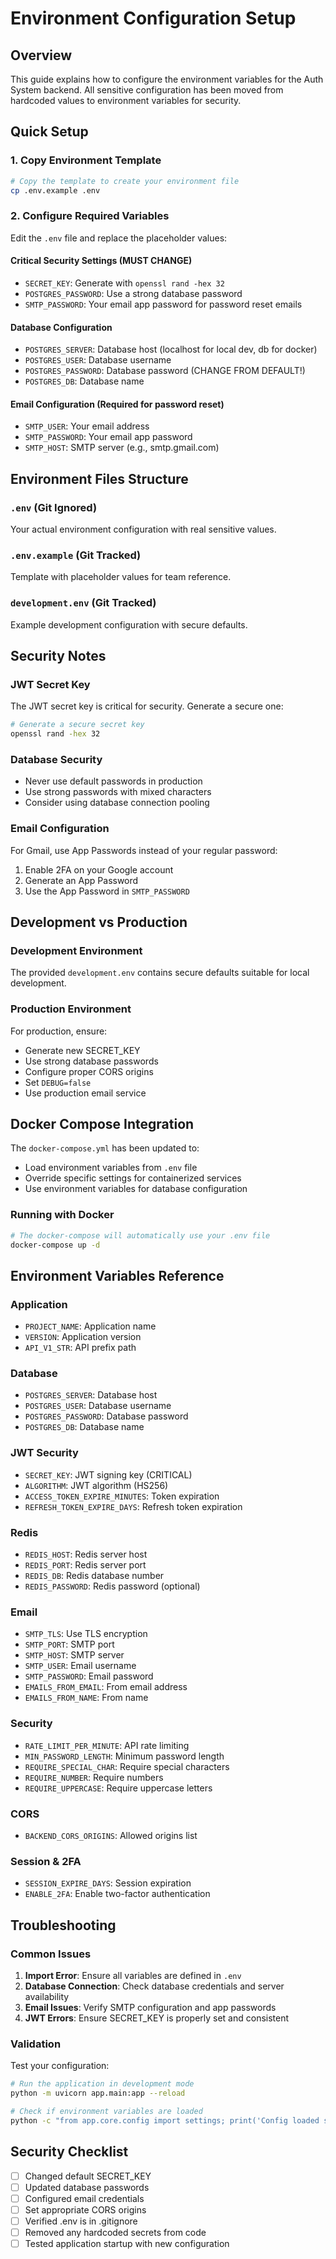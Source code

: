 # Environment Configuration Setup

## Overview
This guide explains how to configure the environment variables for the Auth System backend. All sensitive configuration has been moved from hardcoded values to environment variables for security.

## Quick Setup

### 1. Copy Environment Template
```bash
# Copy the template to create your environment file
cp .env.example .env
```

### 2. Configure Required Variables
Edit the `.env` file and replace the placeholder values:

#### Critical Security Settings (MUST CHANGE)
- `SECRET_KEY`: Generate with `openssl rand -hex 32`
- `POSTGRES_PASSWORD`: Use a strong database password
- `SMTP_PASSWORD`: Your email app password for password reset emails

#### Database Configuration
- `POSTGRES_SERVER`: Database host (localhost for local dev, db for docker)
- `POSTGRES_USER`: Database username
- `POSTGRES_PASSWORD`: Database password (CHANGE FROM DEFAULT!)
- `POSTGRES_DB`: Database name

#### Email Configuration (Required for password reset)
- `SMTP_USER`: Your email address
- `SMTP_PASSWORD`: Your email app password
- `SMTP_HOST`: SMTP server (e.g., smtp.gmail.com)

## Environment Files Structure

### `.env` (Git Ignored)
Your actual environment configuration with real sensitive values.

### `.env.example` (Git Tracked)
Template with placeholder values for team reference.

### `development.env` (Git Tracked)
Example development configuration with secure defaults.

## Security Notes

### JWT Secret Key
The JWT secret key is critical for security. Generate a secure one:
```bash
# Generate a secure secret key
openssl rand -hex 32
```

### Database Security
- Never use default passwords in production
- Use strong passwords with mixed characters
- Consider using database connection pooling

### Email Configuration
For Gmail, use App Passwords instead of your regular password:
1. Enable 2FA on your Google account
2. Generate an App Password
3. Use the App Password in `SMTP_PASSWORD`

## Development vs Production

### Development Environment
The provided `development.env` contains secure defaults suitable for local development.

### Production Environment
For production, ensure:
- Generate new SECRET_KEY
- Use strong database passwords
- Configure proper CORS origins
- Set `DEBUG=false`
- Use production email service

## Docker Compose Integration

The `docker-compose.yml` has been updated to:
- Load environment variables from `.env` file
- Override specific settings for containerized services
- Use environment variables for database configuration

### Running with Docker
```bash
# The docker-compose will automatically use your .env file
docker-compose up -d
```

## Environment Variables Reference

### Application
- `PROJECT_NAME`: Application name
- `VERSION`: Application version
- `API_V1_STR`: API prefix path

### Database
- `POSTGRES_SERVER`: Database host
- `POSTGRES_USER`: Database username
- `POSTGRES_PASSWORD`: Database password
- `POSTGRES_DB`: Database name

### JWT Security
- `SECRET_KEY`: JWT signing key (CRITICAL)
- `ALGORITHM`: JWT algorithm (HS256)
- `ACCESS_TOKEN_EXPIRE_MINUTES`: Token expiration
- `REFRESH_TOKEN_EXPIRE_DAYS`: Refresh token expiration

### Redis
- `REDIS_HOST`: Redis server host
- `REDIS_PORT`: Redis server port
- `REDIS_DB`: Redis database number
- `REDIS_PASSWORD`: Redis password (optional)

### Email
- `SMTP_TLS`: Use TLS encryption
- `SMTP_PORT`: SMTP port
- `SMTP_HOST`: SMTP server
- `SMTP_USER`: Email username
- `SMTP_PASSWORD`: Email password
- `EMAILS_FROM_EMAIL`: From email address
- `EMAILS_FROM_NAME`: From name

### Security
- `RATE_LIMIT_PER_MINUTE`: API rate limiting
- `MIN_PASSWORD_LENGTH`: Minimum password length
- `REQUIRE_SPECIAL_CHAR`: Require special characters
- `REQUIRE_NUMBER`: Require numbers
- `REQUIRE_UPPERCASE`: Require uppercase letters

### CORS
- `BACKEND_CORS_ORIGINS`: Allowed origins list

### Session & 2FA
- `SESSION_EXPIRE_DAYS`: Session expiration
- `ENABLE_2FA`: Enable two-factor authentication

## Troubleshooting

### Common Issues

1. **Import Error**: Ensure all variables are defined in `.env`
2. **Database Connection**: Check database credentials and server availability
3. **Email Issues**: Verify SMTP configuration and app passwords
4. **JWT Errors**: Ensure SECRET_KEY is properly set and consistent

### Validation
Test your configuration:
```bash
# Run the application in development mode
python -m uvicorn app.main:app --reload

# Check if environment variables are loaded
python -c "from app.core.config import settings; print('Config loaded successfully')"
```

## Security Checklist

- [ ] Changed default SECRET_KEY
- [ ] Updated database passwords
- [ ] Configured email credentials
- [ ] Set appropriate CORS origins
- [ ] Verified .env is in .gitignore
- [ ] Removed any hardcoded secrets from code
- [ ] Tested application startup with new configuration 